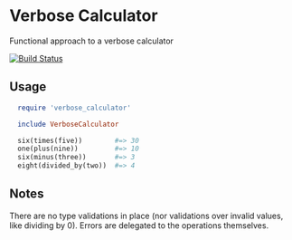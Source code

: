 # Verbose Calculator

Functional approach to a verbose calculator

[![Build Status](https://api.travis-ci.org/robertodecurnex/verbose_calculator.png)](https://travis-ci.org/robertodecurnex/verbose_calculator)

## Usage

```ruby
  require 'verbose_calculator'

  include VerboseCalculator

  six(times(five))        #=> 30
  one(plus(nine))         #=> 10
  six(minus(three))       #=> 3
  eight(divided_by(two))  #=> 4
```

## Notes

There are no type validations in place (nor validations over invalid values, like dividing by 0).
Errors are delegated to the operations themselves.
